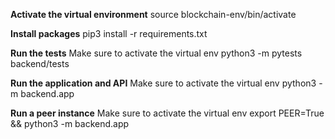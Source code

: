 **Activate the virtual environment**
source blockchain-env/bin/activate

**Install packages**
pip3 install -r requirements.txt

**Run the tests**
Make sure to activate the virtual env
python3 -m pytests backend/tests

**Run the application and API**
Make sure to activate the virtual env
python3 -m backend.app

**Run a peer instance**
Make sure to activate the virtual env
export PEER=True && python3 -m backend.app
